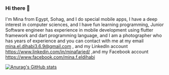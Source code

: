 ### Hi there 👋

I'm Mina from Egypt, Sohag, and I do special mobile apps, I have a deep interest in computer sciences, and I have fun learning programming, Junior Software engineer has experience in mobile development using flutter framework and dart programming language, and I am a photographer who has years of experience and you can contact with me at my email mina.el.dihabi3.6.9@gmail.com , and my LinkedIn account https://www.linkedin.com/in/minafaried/ ,and my Facebook account https://www.facebook.com/mina.f.eldihabi 

[![Anurag's GitHub stats](https://github-readme-stats.vercel.app/api?username=MinaFaried)](https://github.com/anuraghazra/github-readme-stats)
